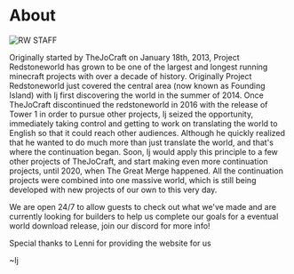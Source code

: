 # About

![RW STAFF](https://static.planetminecraft.com/files/resource_media/screenshot/17877143.png)

Originally started by TheJoCraft on January 18th, 2013, Project Redstoneworld has grown to be one of the largest and longest running minecraft projects with over a decade of history. Originally Project Redstoneworld just covered the central area (now known as Founding Island) with Ij first discovering the world in the summer of 2014. Once TheJoCraft discontinued the redstoneworld in 2016 with the release of Tower 1 in order to pursue other projects, Ij seized the opportunity, immediately taking control and getting to work on translating the world to English so that it could reach other audiences. Although he quickly realized that he wanted to do much more than just translate the world, and that's where the continuation began. Soon, Ij would apply this principle to a few other projects of TheJoCraft, and start making even more continuation projects, until 2020, when The Great Merge happened. All the continuation projects were combined into one massive world, which is still being developed with new projects of our own to this very day. 

We are open 24/7 to allow guests to check out what we've made and are currently looking for builders to help us complete our goals for a eventual world download release, join our discord for more info!

Special thanks to Lenni for providing the website for us

~Ij
